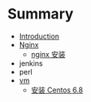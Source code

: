 # Summary

* [Introduction](README.md)
* [Nginx](chapter1.md)
  * [nginx 安装](chapter1/nginx-an-zhuang.md)
* jenkins
* perl
* [vm](vm.md)
  * [安装 Centos 6.8](vm/an-zhuang-centos-6-8.md)


